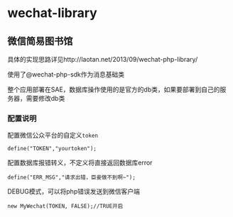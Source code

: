 wechat-library
==============

微信简易图书馆
--------------

具体的实现思路详见http://laotan.net/2013/09/wechat-php-library/

使用了@wechat-php-sdk作为消息基础类

整个应用部署在SAE，数据库操作使用的是官方的db类，如果要部署到自己的服务器，需要修改db类

### 配置说明

配置微信公众平台的自定义`token`
	
	define("TOKEN","yourtoken");

配置数据库报错转义，不定义将直接返回数据库error

	define("ERR_MSG","请求出错，臣妾做不到啊~");

DEBUG模式，可以将php错误发送到微信客户端

	new MyWechat(TOKEN, FALSE);//TRUE开启

